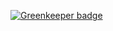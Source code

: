 

[![Greenkeeper badge](https://badges.greenkeeper.io/abdulhannanali/xkcd-telegram-bot.svg)](https://greenkeeper.io/)
